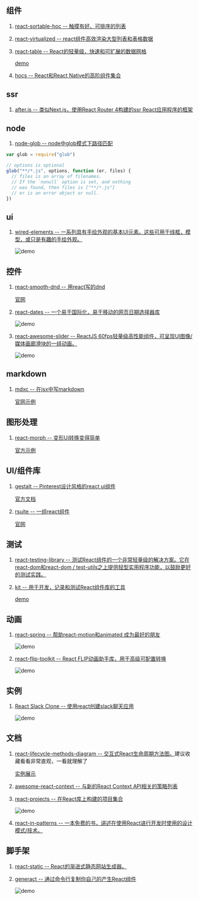 ## 组件
1. [react-sortable-hoc -- 触摸有好、可排序的列表](https://github.com/clauderic/react-sortable-hoc)
2. [react-virtualized -- react组件高效渲染大型列表和表格数据](https://github.com/bvaughn/react-virtualized)
3. [react-table --  React的轻量级，快速和可扩展的数据网格](https://github.com/react-tools/react-table)
    
    [demo](https://react-table.js.org/#/story/simple-table)
4. [hocs -- React和React Native的高阶组件集合](https://github.com/deepsweet/hocs)

## ssr
1. [after.js -- 类似Next.js，使用React Router 4构建的ssr React应用程序的框架](https://github.com/jaredpalmer/after.js)
## node
1. [node-glob -- node中glob模式下路径匹配](https://github.com/isaacs/node-glob)
```js
var glob = require("glob")

// options is optional
glob("**/*.js", options, function (er, files) {
  // files is an array of filenames.
  // If the `nonull` option is set, and nothing
  // was found, then files is ["**/*.js"]
  // er is an error object or null.
})
```
## ui
1. [wired-elements -- 一系列具有手绘外观的基本UI元素。这些可用于线框，模型，或只是有趣的手绘外观。](https://github.com/wiredjs/wired-elements)

    ![demo](https://camo.githubusercontent.com/d06779580c38ad9fc939c7599f4623598a5e6b98/68747470733a2f2f692e696d6775722e636f6d2f717474506c6c672e706e67)
## 控件
1. [react-smooth-dnd -- 用react写的dnd](https://github.com/kutlugsahin/react-smooth-dnd)

    [官网](https://kutlugsahin.github.io/smooth-dnd-demo/)
2. [react-dates -- 一个易于国际化，易于移动的网页日期选择器库](https://github.com/airbnb/react-dates)
    
    ![demo](https://raw.githubusercontent.com/airbnb/react-dates/master/react-dates-demo.gif)
3. [react-awesome-slider -- ReactJS 60fps轻量级高性能组件，可呈现UI图像/媒体画廊滑块的一组动画。](https://github.com/rcaferati/react-awesome-slider)

    ![demo](https://github.com/rcaferati/react-awesome-slider/raw/master/demo/public/images/demo-bojack-mobile.gif)

## markdown
1. [mdxc -- 在jsx中写markdown](https://github.com/jamesknelson/mdxc)

    [官网示例](http://dump.jamesknelson.com/mdxc-playground.html)

## 图形处理
1. [react-morph -- 变形Ui转换变得简单](https://github.com/brunnolou/react-morph)
    
    [官方示例](https://brunnolou.github.io/react-morph/?selectedKind=Advanced&selectedStory=Morphing%20from%20card%20to%20details&full=0&addons=0&stories=1&panelRight=0)
    
## UI/组件库
1. [gestalt -- Pinterest设计风格的react ui组件](https://github.com/pinterest/gestalt)
    
    [官方文档](https://pinterest.github.io/Box)
2. [rsuite -- 一组react组件](https://github.com/rsuite/rsuite)
    
    [官网](https://rsuitejs.com)

## 测试
1. [react-testing-library -- 测试React组件的一个非常轻量级的解决方案。它在react-dom和react-dom / test-utils之上提供轻型实用程序功能，以鼓励更好的测试实践。](https://github.com/kentcdodds/react-testing-library)
2. [kit -- 用于开发，记录和测试React组件库的工具 ](https://github.com/c8r/kit)

    [demo](https://github.com/c8r/kit/raw/master/docs/demo.gif)
## 动画
1. [react-spring -- 帮助react-motion和animated 成为最好的朋友](https://github.com/drcmda/react-spring)
    
    ![demo](https://github.com/drcmda/react-spring/raw/master/assets/reveal.gif)
2. [react-flip-toolkit -- React FLIP动画助手库，用于高级可配置转换](https://github.com/aholachek/react-flip-toolkit)

    ![demo](https://github.com/aholachek/react-flip-toolkit/raw/master/example-assets/photogrid.gif)
## 实例
1. [React Slack Clone -- 使用react创建slack聊天应用](https://github.com/pusher/react-slack-clone)
    
    ![demo](https://user-images.githubusercontent.com/1457604/35891289-687ad6ec-0b9b-11e8-99cc-ffbad31a017e.gif)
## 文档
1. [react-lifecycle-methods-diagram -- 交互式React生命周期方法图。](https://github.com/wojtekmaj/react-lifecycle-methods-diagram)建议收藏看看非常直观，一看就理解了
    
    [实例展示](http://projects.wojtekmaj.pl/react-lifecycle-methods-diagram/)
2. [awesome-react-context -- 与新的React Context API相关的策略列表](https://github.com/diegohaz/awesome-react-context)
3. [react-projects -- 在React库上构建的项目集合](https://github.com/ajayns/react-projects)
    
    ![demo](https://camo.githubusercontent.com/3fb5af147b1a6b896122acda4cd10ab36615bbd1/68747470733a2f2f6d656469612e67697068792e636f6d2f6d656469612f6c30485568684174623836765941486b592f67697068792e676966)
4. [react-in-patterns -- 一本免费的书，讲述在使用React进行开发时使用的设计模式/技术。](https://github.com/krasimir/react-in-patterns)
## 脚手架
1. [react-static -- React的渐进式静态网站生成器。](https://github.com/nozzle/react-static)
2. [generact -- 通过命令行复制你自己的产生React组件](https://github.com/diegohaz/generact)
    
    ![demo](https://user-images.githubusercontent.com/3068563/27687316-bb5bd832-5cac-11e7-9761-c489e5a3a9f0.gif)
    